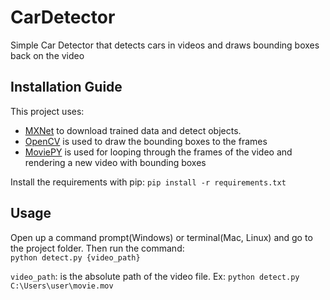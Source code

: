 # CarDetector
Simple Car Detector that detects cars in videos and draws bounding boxes back on the video


## Installation Guide
This project uses:
* [MXNet][1] to download trained data and detect objects. 
* [OpenCV][2] is used to draw the bounding boxes to the frames
* [MoviePY][2] is used for looping through the frames of the video and rendering a new video with bounding boxes

Install the requirements with pip:
`pip install -r requirements.txt`

[1]: http://mxnet.incubator.apache.org/ "MxNet"
[2]: https://zulko.github.io/moviepy/ "MoviePy"
[3]: https://opencv.org/ "OpenCV"

## Usage
Open up a command prompt(Windows) or terminal(Mac, Linux) and go to the project folder. Then run the command:  
`python detect.py {video_path}`  

`video_path`: is the absolute path of the video file. Ex: `python detect.py C:\Users\user\movie.mov`

